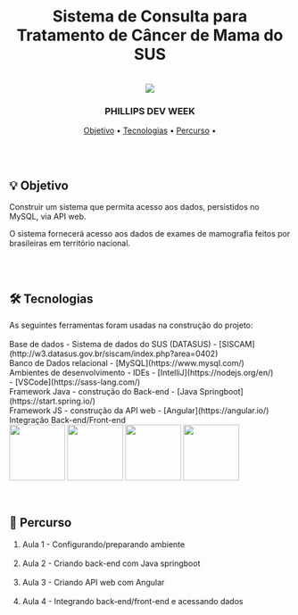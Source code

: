 
<div align = "center">
    <h1> Sistema de Consulta para Tratamento de Câncer de Mama do SUS </h1>
</div>
<br>

<div align = 'center'>
   <img src= 'http://www.pedroeduardo.com.br/img-github/logo-philis.png' >
</div>

<h3 align = "center">
  PHILLIPS DEV WEEK
</h3>

<p align="center">
 <a href="#objetivo">Objetivo</a> •
 <a href="#tecnologias">Tecnologias</a> •
 <a href="#percurso">Percurso</a> •
</p>

<br>
<br>

<div id="objetivo">
<h2> 💡 Objetivo </h2>
Construir um sistema que permita acesso aos dados, persistidos no MySQL, via API web. 

O sistema fornecerá acesso aos dados de exames de mamografia feitos por brasileiras em território nacional.
</div>
<br>
<br>

<div id="tecnologias">
<h2> 🛠 Tecnologias </h2>
As seguintes ferramentas foram usadas na construção do projeto:<br><br>
    <bold> Base de dados - Sistema de dados do SUS (DATASUS) </bold>
    - [SISCAM](http://w3.datasus.gov.br/siscam/index.php?area=0402)<br>
    <bold> Banco de Dados relacional </bold>
    - [MySQL](https://www.mysql.com/) <br>
    <bold> Ambientes de desenvolvimento - IDEs </bold>
    - [IntelliJ](https://nodejs.org/en/)<br>
    - [VSCode](https://sass-lang.com/)<br>
    <bold> Framework Java - construção do Back-end </bold>
    - [Java Springboot](https://start.spring.io/)<br>
    <bold> Framework JS - construção da API web </bold>
    - [Angular](https://angular.io/)<br>
    <bold> Integração Back-end/Front-end </bold>
    <br>
    <div >
      <img align = 'center' width =' 100px ' src="https://cdn.jsdelivr.net/gh/devicons/devicon/icons/angularjs/angularjs-original.svg" />
      <img align = 'center' width =' 100px ' src="https://cdn.jsdelivr.net/gh/devicons/devicon/icons/java/java-original.svg" />
      <img align = 'center' width =' 100px ' src="https://cdn.jsdelivr.net/gh/devicons/devicon/icons/spring/spring-original.svg" />
      <img align = 'center' width =' 100px ' src="https://cdn.jsdelivr.net/gh/devicons/devicon/icons/mysql/mysql-original.svg" />
    </div>
</div>
<br>
<br>

<div id="percurso">
<h2> 🔎 Percurso </h2>

<ol>
    <li>Aula 1 - Configurando/preparando ambiente</li>
    <br>
    <li>Aula 2 - Criando back-end com Java springboot</li>
    <br>
    <li>Aula 3 - Criando API web com Angular</li>
    <br>
    <li>Aula 4 - Integrando back-end/front-end e acessando dados</li> 
</ol>
</div>
<br>
<br>
